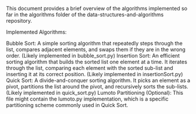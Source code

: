 This document provides a brief overview of the algorithms implemented so far in the algorithms folder of the data-structures-and-algorithms repository.

Implemented Algorithms:

Bubble Sort: A simple sorting algorithm that repeatedly steps through the list, compares adjacent elements, and swaps them if they are in the wrong order. (Likely implemented in bubble_sort.py)
Insertion Sort: An efficient sorting algorithm that builds the sorted list one element at a time. It iterates through the list, comparing each element with the sorted sub-list and inserting it at its correct position. (Likely implemented in insertionSort.py)
Quick Sort: A divide-and-conquer sorting algorithm. It picks an element as a pivot, partitions the list around the pivot, and recursively sorts the sub-lists. (Likely implemented in quick_sort.py)
Lumoto Partitioning (Optional): This file might contain the lumoto.py implementation, which is a specific partitioning scheme commonly used in Quick Sort.
